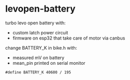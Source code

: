 # levopen-battery

turbo levo open battery with:
- custom latch power circuit
- firmware on esp32 that take care of motor via canbus



change BATTERY_K in bike.h with:
- measured mV on battery
- mean_pin printed on serial monitor
```
#define BATTERY_K 40600 / 195
```

